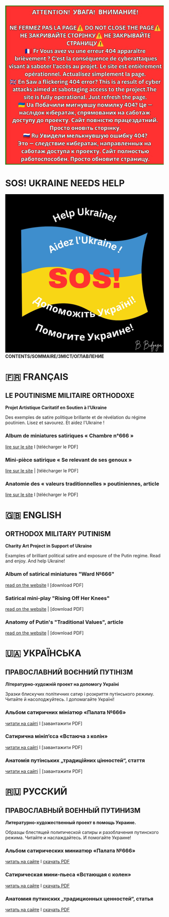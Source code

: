 ![](Images/page_404.jpg)

# SOS! UKRAINE NEEDS HELP 
![](Images/Cover_Project.jpg)
**CONTENTS/SOMMAIRE/ЗМІСТ/ОГЛАВЛЕНИЕ**


# 🇫🇷 FRANÇAIS

## LE POUTINISME MILITAIRE ORTHODOXE

**Projet Artistique Caritatif en Soutien à l’Ukraine**

Des exemples de satire politique brillante et de révélation du régime poutinien. Lisez et savourez. Et aidez l'Ukraine !


### Album de miniatures satiriques « Chambre n°666 »

[lire sur le site](album_fr.md) I [télécharger le PDF]

### Mini-pièce satirique « Se relevant de ses genoux »

[lire sur le site](play_fr.md) | [télécharger le PDF]
### Anatomie des « valeurs traditionnelles » poutiniennes, article

[lire sur le site](values_fr.md) I [télécharger le PDF]


# 🇬🇧 ENGLISH 

## ORTHODOX MILITARY PUTINISM

**Charity Art Project in Support of Ukraine**

Examples of brilliant political satire and exposure of the Putin regime. Read and enjoy. And help Ukraine!


### Album of satirical miniatures "Ward №666"

[read on the website](album_en.md) I [download PDF]
### Satirical mini-play "Rising Off Her Knees"

[read on the website](play_en.md) | [download PDF]

### Anatomy of Putin's "Traditional Values", article

[read on the website](values_en.md) | [download PDF]

# 🇺🇦 УКРАЇНСЬКА

## ПРАВОСЛАВНИЙ ВОЄННИЙ ПУТІНІЗМ

**Літературно-художній проект на допомогу Україні**

Зразки блискучих політичних сатир і розкриття путінського режиму. Читайте й насолоджуйтесь. І допомагайте Україні!


### Альбом сатиричних мініатюр «Палата №666»

[читати на сайті](album_ua.md) I [завантажити PDF]

### Сатирична мініп’єса «Встаюча з колін»

[читати на сайті](play_ua.md) I [завантажити PDF]

### Анатомія путінських „традиційних цінностей“, стаття

[читати на сайті](values_ua.md) | [завантажити PDF]


# 🇷🇺 РУССКИЙ 
 
## ПРАВОСЛАВНЫЙ ВОЕННЫЙ ПУТИНИЗМ

**Литературно-художественный проект в помощь Украине.**

Образцы блестящей политической сатиры и разоблачения путинского режима. Читайте и наслаждайтесь. И помогайте Украине!


### Альбом сатирических миниатюр «Палата №666»

[читать на сайте](album_ru.md) I [скачать PDF](https://github.com/pvpclt/project/releases/tag/Album_Ru-v1.0.0)

### Сатирическая мини-пьеса «Встающая с колен»

[читать на сайте](play_ru.md) I [скачать PDF](https://github.com/pvpclt/project/releases/tag/Play_Ru-v1.0.0)

### Анатомия путинских „традиционных ценностей“, статья

[читать на сайте](values_ru.md) I [скачать PDF](https://github.com/pvpclt/project/releases/tag/Values_Ru-v1.0.0)
